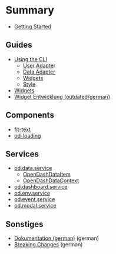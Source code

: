 # Summary

* [Getting Started](/README.md)

## Guides

* [Using the CLI](/guides/using-the-cli.md)
  - [User Adapter](/guides/using-the-cli/user-adapter.md)
  - [Data Adapter](/guides/using-the-cli/data-adapter.md)
  - [Widgets](/guides/using-the-cli/widgets.md)
  - [Style](/guides/using-the-cli/style.md)
* [Widgets](/guides/widgets.md)
* [Widget Entwicklung (outdated/german)](/guides/widget-entwicklung.md)

## Components

* [fit-text](/components/fit-text.md)
* [od-loading](/components/od-loading.md)

## Services

* [od.data.service](/services/data.md)
  - [OpenDashDataItem](/services/data-item.md)
  - [OpenDashDataContext](/services/data-context.md)
* [od.dashboard.service](/services/dashboard.md)
* [od.env.service](/services/env.md)
* [od.event.service](/services/event.md)
* [od.modal.service](/services/modal.md)

## Sonstiges

* [Dokumentation (german)](/dokumentation.md) (german)
* [Breaking Changes](/changes.md) (german)
